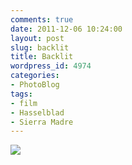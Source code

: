 ```yaml
---
comments: true
date: 2011-12-06 10:24:00
layout: post
slug: backlit
title: Backlit
wordpress_id: 4974
categories:
- PhotoBlog
tags:
- film
- Hasselblad
- Sierra Madre
---
```


![](http://ryanfitzer.com/main/wp-content/uploads/2011/12/backlit-800x800.jpg)
